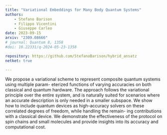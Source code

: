 ```yaml
---
title: "Variational Embeddings for Many Body Quantum Systems"
authors:
    - Stefano Barison
    - Filippo Vicentini
    - Giuseppe Carleo
date: 2023-09-15
arxiv: "2309.08666"
# journal: Quantum 8, 1358
#doi: 10.22331/q-2024-05-23-1358

repository: https://github.com/StefanoBarison/hybrid_ansatz
netket: true

---
```



We propose a variational scheme to represent composite quantum systems using multiple param- eterized functions of varying accuracies on both classical and quantum hardware. 
The approach follows the variational principle over the entire system, and is naturally suited for scenarios where an accurate description is only needed in a smaller subspace. 
We show how to include quantum devices as high-accuracy solvers on these correlated degrees of freedom, while handling the remain- ing contributions with a classical device. 
We demonstrate the effectiveness of the protocol on spin chains and small molecules and provide insights into its accuracy and computational cost.